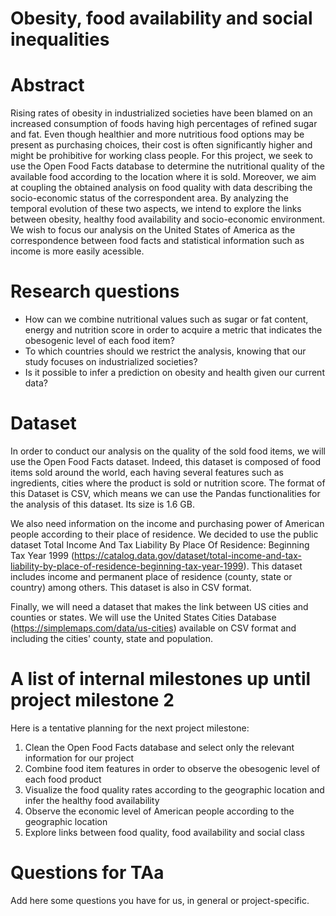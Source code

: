 # Obesity, food availability and social inequalities

# Abstract
Rising rates of obesity in industrialized societies have been blamed on an increased consumption of foods having high percentages of refined sugar and fat. Even though healthier and more nutritious food options may be present as purchasing choices, their cost is often significantly higher and might be prohibitive for working class people. For this project, we seek to use the Open Food Facts database to determine the nutritional quality of the available food according to the location where it is sold. Moreover, we aim at coupling the obtained analysis on food quality with data describing the socio-economic status of the correspondent area. By analyzing the temporal evolution of these two aspects, we intend to explore the links between obesity, healthy food availability and socio-economic environment. We wish to focus our analysis on the United States of America as the correspondence between food facts and statistical information such as income is more easily acessible. 

# Research questions
- How can we combine nutritional values such as sugar or fat content, energy and nutrition score in order to acquire a metric that indicates the obesogenic level of each food item?
- To which countries should we restrict the analysis, knowing that our study focuses on industrialized societies?
- Is it possible to infer a prediction on obesity and health given our current data?

# Dataset

In order to conduct our analysis on the quality of the sold food items, we will use the Open Food Facts dataset. Indeed, this dataset is composed of food items sold around the world, each having several features such as ingredients, cities where the product is sold or nutrition score. The format of this Dataset is CSV, which means we can use the Pandas functionalities for the analysis of this dataset. Its size is 1.6 GB.

We also need information on the income and purchasing power of American people according to their place of residence. We decided to use the public dataset Total Income And Tax Liability By Place Of Residence: Beginning Tax Year 1999 (https://catalog.data.gov/dataset/total-income-and-tax-liability-by-place-of-residence-beginning-tax-year-1999). This dataset includes income and permanent place of residence (county, state or country) among others. This dataset is also in CSV format. 

Finally, we will need a dataset that makes the link between US cities and counties or states. We will use the United States Cities Database (https://simplemaps.com/data/us-cities) available on CSV format and including the cities' county, state and population. 

# A list of internal milestones up until project milestone 2
Here is a tentative planning for the next project milestone: 

1. Clean the Open Food Facts database and select only the relevant information for our project
2. Combine food item features in order to observe the obesogenic level of each food product
3. Visualize the food quality rates according to the geographic location and infer the healthy food availability
4. Observe the economic level of American people according to the geographic location
5. Explore links between food quality, food availability and social class

# Questions for TAa
Add here some questions you have for us, in general or project-specific.
